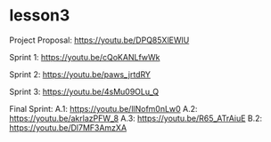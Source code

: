 # lesson3

Project Proposal: https://youtu.be/DPQ85XlEWlU

Sprint 1: https://youtu.be/cQoKANLfwWk

Sprint 2: https://youtu.be/paws_jrtdRY

Sprint 3: https://youtu.be/4sMu09OLu_Q

Final Sprint:
  A.1: https://youtu.be/llNofm0nLw0
  A.2: https://youtu.be/akrlazPFW_8
  A.3: https://youtu.be/R65_ATrAiuE
  B.2: https://youtu.be/Dl7MF3AmzXA
